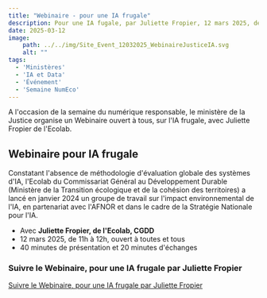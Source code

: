 ```yaml
---
title: "Webinaire - pour une IA frugale"
description: Pour une IA fugale, par Juliette Fropier, 12 mars 2025, de 11h à 12h. Organisé par le Ministère de la Justice
date: 2025-03-12
image:
    path: ../../img/Site_Event_12032025_WebinaireJusticeIA.svg
    alt: ""
tags:
  - 'Ministères'
  - 'IA et Data'
  - 'Événement'
  - 'Semaine NumEco'
---
```


<!-- chapô-->
A l'occasion de la semaine du numérique responsable, le ministère de la Justice organise un Webinaire ouvert à tous, sur l'IA frugale, avec Juliette Fropier de l'Ecolab.
<!-- texte-->

## Webinaire pour IA frugale

Constatant l'absence de méthodologie d'évaluation globale des systèmes d'IA, l'Ecolab du Commissariat Général au Développement Durable (Ministère de la Transition écologique et de la cohésion des territoires) a lancé en janvier 2024 un groupe de travail sur l'impact environnemental de l'IA, en partenariat avec l'AFNOR et dans le cadre de la Stratégie Nationale pour l'IA.

* Avec **Juliette Fropier, de l'Ecolab, CGDD**
* 12 mars 2025, de 11h à 12h, ouvert à toutes et tous
* 40 minutes de présentation et 20 minutes d'échanges

<div class="fr-callout">
    <h3 class="fr-callout__title">Suivre le Webinaire, pour une IA frugale par Juliette Fropier</h3>
    <a class="fr-btn" href="https://webinaire.numerique.gouv.fr/meeting/signin/invite/30077/creator/15298/hash/83fae0b95cdf48509d365dc864d1df3c7d640553" target="_blank">
    Suivre le Webinaire, pour une IA frugale par Juliette Fropier
    </a>
</div>
